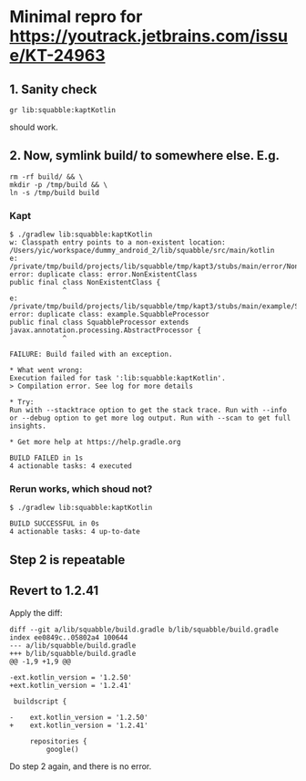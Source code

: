 # Minimal repro for https://youtrack.jetbrains.com/issue/KT-24963

## 1. Sanity check
```
gr lib:squabble:kaptKotlin
```
should work.

## 2. Now, symlink build/ to somewhere else. E.g.
```
rm -rf build/ && \
mkdir -p /tmp/build && \
ln -s /tmp/build build
```

### Kapt
```
$ ./gradlew lib:squabble:kaptKotlin
w: Classpath entry points to a non-existent location: /Users/yic/workspace/dummy_android_2/lib/squabble/src/main/kotlin
e: /private/tmp/build/projects/lib/squabble/tmp/kapt3/stubs/main/error/NonExistentClass.java:3: error: duplicate class: error.NonExistentClass
public final class NonExistentClass {
             ^
e: /private/tmp/build/projects/lib/squabble/tmp/kapt3/stubs/main/example/SquabbleProcessor.java:8: error: duplicate class: example.SquabbleProcessor
public final class SquabbleProcessor extends javax.annotation.processing.AbstractProcessor {
             ^

FAILURE: Build failed with an exception.

* What went wrong:
Execution failed for task ':lib:squabble:kaptKotlin'.
> Compilation error. See log for more details

* Try:
Run with --stacktrace option to get the stack trace. Run with --info or --debug option to get more log output. Run with --scan to get full insights.

* Get more help at https://help.gradle.org

BUILD FAILED in 1s
4 actionable tasks: 4 executed
```

### Rerun works, which shoud not?
```
$ ./gradlew lib:squabble:kaptKotlin

BUILD SUCCESSFUL in 0s
4 actionable tasks: 4 up-to-date
```

## Step 2 is repeatable

## Revert to 1.2.41
Apply the diff:
```
diff --git a/lib/squabble/build.gradle b/lib/squabble/build.gradle
index ee0849c..05802a4 100644
--- a/lib/squabble/build.gradle
+++ b/lib/squabble/build.gradle
@@ -1,9 +1,9 @@

-ext.kotlin_version = '1.2.50'
+ext.kotlin_version = '1.2.41'

 buildscript {

-    ext.kotlin_version = '1.2.50'
+    ext.kotlin_version = '1.2.41'

     repositories {
         google()
```
Do step 2 again, and there is no error.